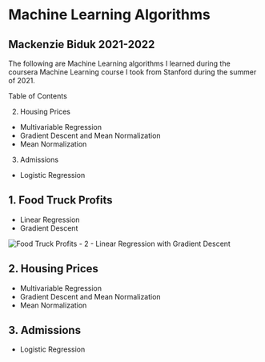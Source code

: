 # Machine Learning Algorithms
## Mackenzie Biduk 2021-2022
The following are Machine Learning algorithms I learned during the coursera Machine Learning course I took from Stanford during the summer of 2021.

Table of Contents

2. Housing Prices
- Multivariable Regression
- Gradient Descent and Mean Normalization
- Mean Normalization
3. Admissions
- Logistic Regression

## 1. Food Truck Profits

- Linear Regression
- Gradient Descent

![Food Truck Profits - 2 - Linear Regression with Gradient Descent](https://user-images.githubusercontent.com/84108349/150445850-23243c13-48ea-4588-a699-05407a926556.png)

## 2. Housing Prices

- Multivariable Regression
- Gradient Descent and Mean Normalization
- Mean Normalization



## 3. Admissions

- Logistic Regression


